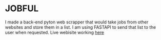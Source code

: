 # JOBFUL
I made a back-end pyton web scrapper that would take jobs from other websites and store them in a list. I am using FASTAPI to send that list to the user when requested. Live webisite working [here]([https://webscrapper.mienem.dev](https://webscrap.mienem.dev))
